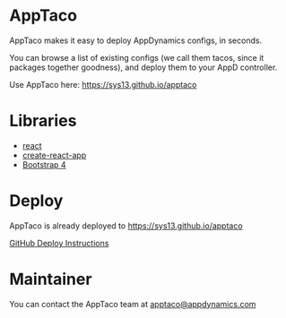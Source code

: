 # AppTaco

AppTaco makes it easy to deploy AppDynamics configs, in seconds.

You can browse a list of existing configs (we call them tacos, since it packages together goodness), and deploy them to your AppD controller.

Use AppTaco here: https://sys13.github.io/apptaco

# Libraries

- [react](https://reactjs.org/)
- [create-react-app](https://github.com/facebookincubator/create-react-app/blob/master/packages/react-scripts/template/README.md)
- [Bootstrap 4](http://getbootstrap.com/)

# Deploy

AppTaco is already deployed to https://sys13.github.io/apptaco

[GitHub Deploy Instructions](https://github.com/facebook/create-react-app/blob/master/packages/react-scripts/template/README.md#github-pages)

# Maintainer

You can contact the AppTaco team at apptaco@appdynamics.com
